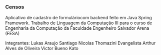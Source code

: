 ### Censos

Aplicativo de cadastro de formuláriocom backend feito em Java Spring Framework. Trabalho de Linguagem da Computação III para o curso de Engenharia da Computação da Faculdade Engenheiro Salvador Arena (FESA)

Integrantes:
Lukas Araujo Santiago
Nicolas Thomazini Evangelista
Arthur Alves de Oliveira
Victor Bueno Kato